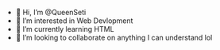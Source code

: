 - 👋 Hi, I’m @QueenSeti
- 👀 I’m interested in Web Devlopment 
- 🌱 I’m currently learning HTML
- 💞️ I’m looking to collaborate on anything I can understand lol

<!---
QueenSeti/QueenSeti is a ✨ special ✨ repository because its `README.md` (this file) appears on your GitHub profile.
You can click the Preview link to take a look at your changes.
--->
